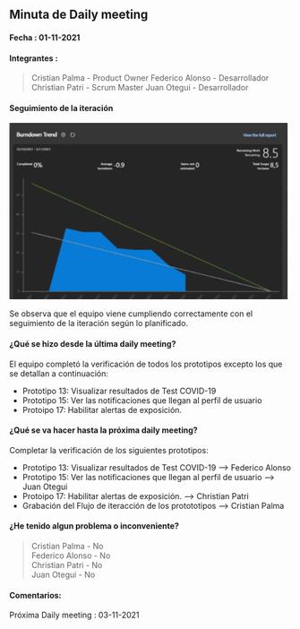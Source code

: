 ## Minuta de Daily meeting <a name=""></a>

#### Fecha : 01-11-2021
#### Integrantes : 

>Cristian Palma - Product Owner
 Federico Alonso - Desarrollador
 Christian Patri - Scrum Master
 Juan Otegui - Desarrollador


#### Seguimiento de la iteración

![ ](../img/burndown-01-11-21.png)

Se observa que el equipo viene cumpliendo correctamente con el seguimiento de la iteración según lo planificado.


#### ¿Qué se hizo desde la última daily meeting?

El equipo completó la verificación de todos los prototipos excepto los que se detallan a continuación:

* Prototipo 13: Visualizar resultados de Test COVID-19
* Prototipo 15: Ver las notificaciones que llegan al perfil de usuario
* Protoipo 17: Habilitar alertas de exposición. 


#### ¿Qué se va hacer hasta la próxima daily meeting?

Completar la verificación de los siguientes prototipos:

* Prototipo 13: Visualizar resultados de Test COVID-19  --> Federico Alonso
* Prototipo 15: Ver las notificaciones que llegan al perfil de usuario  --> Juan Otegui
* Protoipo 17: Habilitar alertas de exposición. --> Christian Patri
* Grabación del Flujo de iteracción de los protototipos --> Cristian Palma 


#### ¿He tenido algun problema o inconveniente?

>Cristian Palma - No\
 Federico Alonso - No\
 Christian Patri - No\
 Juan Otegui - No


#### Comentarios: 

Próxima Daily meeting : 03-11-2021